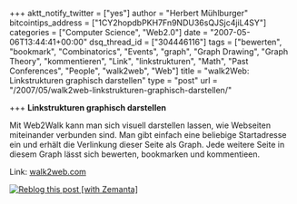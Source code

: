 +++
aktt_notify_twitter = ["yes"]
author = "Herbert Mühlburger"
bitcointips_address = ["1CY2hopdbPKH7Fn9NDU36sQJSjc4jiL4SY"]
categories = ["Computer Science", "Web2.0"]
date = "2007-05-06T13:44:41+00:00"
dsq_thread_id = ["304446116"]
tags = ["bewerten", "bookmark", "Combinatorics", "Events", "graph", "Graph Drawing", "Graph Theory", "kommentieren", "Link", "linkstrukturen", "Math", "Past Conferences", "People", "walk2web", "Web"]
title = "walk2Web: Linkstrukturen graphisch darstellen"
type = "post"
url = "/2007/05/walk2web-linkstrukturen-graphisch-darstellen/"

+++
**Linkstrukturen graphisch darstellen**

Mit Web2Walk kann man sich visuell darstellen lassen, wie Webseiten miteinander verbunden sind. Man gibt einfach eine beliebige Startadresse ein und erhält die Verlinkung dieser Seite als Graph. Jede weitere Seite in diesem Graph lässt sich bewerten, bookmarken und kommentieen.

Link: <a title="walk2web.com" href="http://walk2web.com/" target="_blank">walk2web.com</a>

<div class="zemanta-pixie">
  <a class="zemanta-pixie-a" title="Reblog this post [with Zemanta]" href="http://reblog.zemanta.com/zemified/a61e2ac0-206b-476e-8ea8-3c962ce44174/"><img class="zemanta-pixie-img" src="http://img.zemanta.com/reblog_e.png?x-id=a61e2ac0-206b-476e-8ea8-3c962ce44174" alt="Reblog this post [with Zemanta]" /></a><span class="zem-script more-related pretty-attribution"></span>
</div>